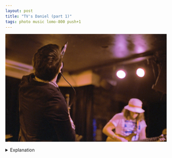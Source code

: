 ```yaml
---
layout: post
title: "TV's Daniel (part 1)"
tags: photo music lomo-800 push+1
---
```


![TV's Daniel](/assets/images/2022-12/2022-12-02-tvs-daniel-1.jpg)

<details>
	<summary>Explanation</summary>

	To kick off the second to last roll of 2022 is this picture I took of Austin based TV's Daniel. The eponymous Daniel is on the left of the picture and the main guitarist is to the right.<br><br>

	Honestly this picture, while good, is also a good example of a very specific and particular compositional style I used a lot this year. Ultimately this post is more about dissecting that structure and why I went to it as often as I did.<br><br>

	Structurally, this is a composition with two main focus areas separted roughly in the center. Generally, I've structured these pictures with the main focus to the left and the secondary focus to the right. Largely this is because I am standing closer to the left side of the picture making the left side larger. If you look back to the last Katie Toupin post, that picture is also set up in this compositional structure.<br><br>

	Perhaps a more apt comparison would be the Cuffed Up picture from all the way back in the CineStill800T roll post. Unlike the Katie Toupin picture which has a pretty strong light effect on the right side, both this picture and the Cuffed up picture are neutral across the frame in terms of lighting. That said, there's a focus effect here that isn't apparent in that picture. Namely, the focus is quite soft in the background versus a pretty consistent focus through the entire frame for the Cuffed Up picture.<br><br>

	Getting to why I like this structure. I really like pictures that have multiple points of focus. All three of these cases have a reasonable amount of empty space between the two subjects which really solidifies them as the main points. By having two subjects, I can make a denser image that creates relationships instead of just leaning into a single focus. While a single focus can be effective, it ultimately tells a very simplistic when there aren't other elements involved. For example, the Pastel Ghost pictures from the same roll as the Cuffed Up picture make use of light and time to create a narrative even though there's really only one subject.<br><br>

	Additionally, while I tried quite often to add more subjects into a frame, see the Royston Club picture from that same CineStill 800T roll or the Gully Boys pictures from the second Lomography 800 roll, I feel like they often felt cluttered or distracting. In my next post, I'll talk about a couple of pictures of this type that I think worked and why they turned out better.<br><br>

	In general, I find that this structure is really easy to set up and is really effective at creating these types of relations. While some people may swear by specific compositional forms, I think it's important to step back and understand why they make sense and where they make sense.<br><br>

	In relation to the structure I'm defining here, let's talk about the "rule of thirds" which is common when talking about photography and visual design. In some ways the pictures I'm describing line up roughly with this idea. And in fact, I generally line up the left subject just about on the left third. This does break down a bit since the second subject is not really on the right third. To me, it's more important that they stay on the right half more so than they're in a prescriptive right third. Part of this is because I'm not only aiming for the x axis. Instead, I'm aiming for a position where the second subject gets pushed into the frame. By doing so, I can not only create a left/right relation but also a close/far relation, strengthening the overall relation between the two. This also allows me to flip the focus and make the close subject less clear and the far subject clear instead. While I didn't do this much this year, it's an option that I allow myself by thinking in this way instead of in a purely x axis manner.<br><br>

	What I will say on that matter is that setting up the first subject in the first third is more of a matter of ergonomics more than any particular prescription. Moving the first subject further to the right limits the angles with which I can stand and take the pictures I'm intending to do. This is largely because in order to do so, I would have to be shooting more perpendicular to the first subject. If that is done, then I might pull more of the far back in or I might pull the second subject too close and not get the angled structure I'm looking for.<br><br>

	All this to say I'll probably look to refine this idea a bit more in the new year and see if I can more accurately target it. Largely this was one of those structures I felt more than intentionally went for. Going forward, I'd like to be more specific about some of my pictures. Honestly I didn't even realize how many pictures were in this structure until I was reviewing all the pictures I took this year and put that Katie Toupin picture next to that Cuffed Up picture. But that's for another post and this one's done.
</details>
